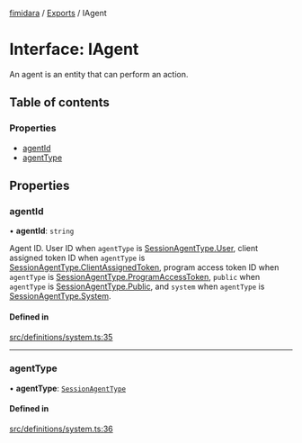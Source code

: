 [fimidara](../README.md) / [Exports](../modules.md) / IAgent

# Interface: IAgent

An agent is an entity that can perform an action.

## Table of contents

### Properties

- [agentId](IAgent.md#agentid)
- [agentType](IAgent.md#agenttype)

## Properties

### agentId

• **agentId**: `string`

Agent ID. User ID when `agentType` is [SessionAgentType.User](../enums/SessionAgentType.md#user), client assigned token ID when `agentType` is [SessionAgentType.ClientAssignedToken](../enums/SessionAgentType.md#clientassignedtoken), program access token ID when `agentType` is [SessionAgentType.ProgramAccessToken](../enums/SessionAgentType.md#programaccesstoken), `public` when `agentType` is [SessionAgentType.Public](../enums/SessionAgentType.md#public), and `system` when `agentType` is [SessionAgentType.System](../enums/SessionAgentType.md#system).

#### Defined in

[src/definitions/system.ts:35](https://github.com/softkave/files-js/blob/852341e/src/definitions/system.ts#L35)

___

### agentType

• **agentType**: [`SessionAgentType`](../enums/SessionAgentType.md)

#### Defined in

[src/definitions/system.ts:36](https://github.com/softkave/files-js/blob/852341e/src/definitions/system.ts#L36)
